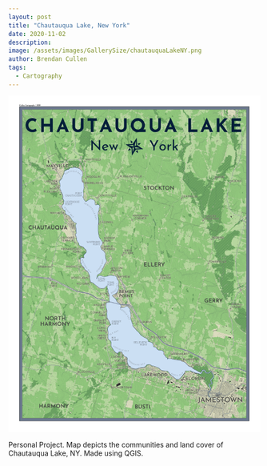 ```yaml
---
layout: post
title: "Chautauqua Lake, New York"
date: 2020-11-02
description: 
image: /assets/images/GallerySize/chautauquaLakeNY.png
author: Brendan Cullen
tags:
  - Cartography
---
```

![](/assets/images/OriginalSize/chautauquaLakeNY.png)

Personal Project. Map depicts the communities and land cover of Chautauqua Lake, NY. Made using QGIS.